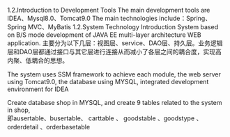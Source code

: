 
1.2.Introduction to Development Tools
The main development tools are IDEA、Mysql8.0、Tomcat9.0
The main technologies include：Spring、Spring MVC、MyBatis 
1.2.System Technology Introduction
System based on B/S mode development of JAVA EE multi-layer architecture WEB application. 
主要分为以下几层：视图层、service、DAO层、持久层。业务逻辑层和DAO层都通过接口与其它层进行连接从而减小了各层之间的耦合度，实现高内聚、低耦合的思想。

The system uses SSM framework to achieve each module, the web server using Tomcat9.0, the database using MYSQL, integrated development environment for IDEA  

Create database shop in MYSQL, and create 9 tables related to the system in shop,  
即ausertable、busertable、 carttable 、 goodstable 、goodstype 、orderdetail 、orderbasetable  
